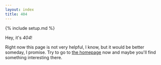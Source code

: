 ```yaml
---
layout: index
title: 404
---
```

{% include setup.md %}

Hey, it's _404_!

Right now this page is not very helpful, I know, but it would be better someday, I promise. Try to go to [the homepage](/) now and maybe you'll find something interesting there.
